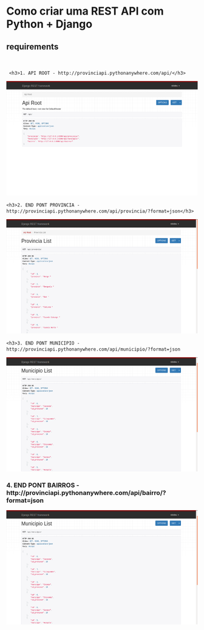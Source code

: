<h1>Como criar uma REST API com Python + Django</h1>

<h2>requirements</h2>
<br>

    
     <h3>1. API ROOT - http://provinciapi.pythonanywhere.com/api/</h3>

  <div align="center">
    <img src="screen/api_root.png" width="100%" height="300px"</img> 
</div>


    <h3>2. END PONT PROVINCIA - http://provinciapi.pythonanywhere.com/api/provincia/?format=json</h3>

  <div align="center">
    <img src="screen/provincia_list.png" width="100%" height="300px"</img> 
</div>



    <h3>3. END PONT MUNICIPIO - http://provinciapi.pythonanywhere.com/api/municipio/?format=json
 </h3>
    
    

  <div align="center">
    <img src="screen/municipio_list.png" width="100%" height="300px"</img> 
</div>



  <h3>4. END PONT BAIRROS - http://provinciapi.pythonanywhere.com/api/bairro/?format=json</h3>

  <div align="center">
    <img src="screen/municipio_list.png" width="100%" height="300px"</img> 
</div>
